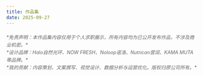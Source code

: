 ```yaml
---
title: 作品集
date: 2025-09-27
---
```


<div style="font-style: italic; color: #666; font-size: 0.9em; line-height: 1.6; margin: 20px 0;">
*免责声明：本作品集内容仅用于个人求职展示，所有内容均为已公开发布作品，不涉及商业机密。*<br>
*设计品牌：Halo自然光环、NOW FRESH、Noloop诺洛、Nutrican营润、KAMA MUTA等品牌。*<br>
*我的贡献：内容策划、文案撰写、视觉设计、数据分析与运营优化。版权归原公司所有。*
</div>
